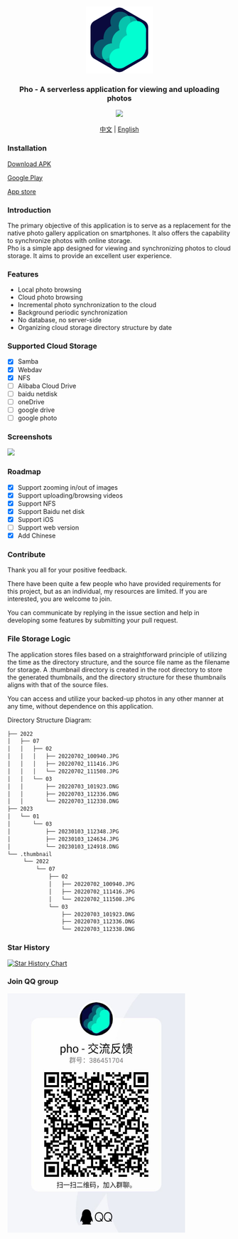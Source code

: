 <br/><br/><p align="center">
<img src="assets/icon/pho_icon.png" width="150">
</p>
<h3 align="center">
Pho - A serverless application for viewing and uploading photos
</h3>
<p align="center">
  <img src="https://github.com/fregie/pho/actions/workflows/go_test.yml/badge.svg">
</p>
<p align="center">
  <a href="README.md">中文</a> | <a href="README_EN.md">English</a>
</p>

### Installation

[Download APK](https://github.com/fregie/pho/releases) 

[Google Play](https://play.google.com/store/apps/details?id=com.fregie.pho)  

[App store](https://apps.apple.com/cn/app/pho-%E5%90%8C%E6%AD%A5%E7%85%A7%E7%89%87%E5%88%B0nas-%E7%BD%91%E7%9B%98/id6451428709)


### Introduction
The primary objective of this application is to serve as a replacement for the native photo gallery application on smartphones. It also offers the capability to synchronize photos with online storage.  
Pho is a simple app designed for viewing and synchronizing photos to cloud storage. It aims to provide an excellent user experience.

### Features
* Local photo browsing
* Cloud photo browsing
* Incremental photo synchronization to the cloud
* Background periodic synchronization
* No database, no server-side
* Organizing cloud storage directory structure by date

### Supported Cloud Storage
- [x] Samba
- [x] Webdav
- [x] NFS
- [ ] Alibaba Cloud Drive
- [ ] baidu netdisk
- [ ] oneDrive
- [ ] google drive
- [ ] google photo

### Screenshots
<p align="left">
<img src="assets/screenshot/Screenshots.png" >
</p>

### Roadmap
- [x] Support zooming in/out of images
- [x] Support uploading/browsing videos
- [x] Support NFS
- [x] Support Baidu net disk
- [x] Support iOS
- [ ] Support web version
- [x] Add Chinese

### Contribute
Thank you all for your positive feedback.

There have been quite a few people who have provided requirements for this project, but as an individual, my resources are limited. If you are interested, you are welcome to join.

You can communicate by replying in the issue section and help in developing some features by submitting your pull request.

### File Storage Logic
The application stores files based on a straightforward principle of utilizing the time as the directory structure, and the source file name as the filename for storage. A .thumbnail directory is created in the root directory to store the generated thumbnails, and the directory structure for these thumbnails aligns with that of the source files.

You can access and utilize your backed-up photos in any other manner at any time, without dependence on this application.

Directory Structure Diagram:
```bash
├── 2022
│   ├── 07
│   │   ├── 02
│   │   │   ├── 20220702_100940.JPG
│   │   │   ├── 20220702_111416.JPG
│   │   │   └── 20220702_111508.JPG
│   │   └── 03
│   │       ├── 20220703_101923.DNG
│   │       ├── 20220703_112336.DNG
│   │       └── 20220703_112338.DNG
├── 2023
│   └── 01
│       └── 03
│           ├── 20230103_112348.JPG
│           ├── 20230103_124634.JPG
│           └── 20230103_124918.DNG
└── .thumbnail
     └── 2022
         └── 07
             ├── 02
             │   ├── 20220702_100940.JPG
             │   ├── 20220702_111416.JPG
             │   └── 20220702_111508.JPG
             └── 03
                 ├── 20220703_101923.DNG
                 ├── 20220703_112336.DNG
                 └── 20220703_112338.DNG
```

### Star History

[![Star History Chart](https://api.star-history.com/svg?repos=fregie/pho&type=Date)](https://star-history.com/#fregie/pho&Date)

### Join QQ group
<img src="assets/pho-qq-group.jpg" width="400">
